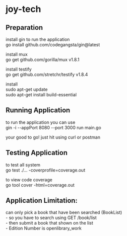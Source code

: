 # joy-tech

## Preparation

install gin to run the application <br>
go install github.com/codegangsta/gin@latest

install mux <br>
go get github.com/gorilla/mux v1.8.1

install testify <br>
go get github.com/stretchr/testify v1.8.4

install <br>
sudo apt-get update <br>
sudo apt-get install build-essential


## Running Application

to run the application you can use <br>
gin -i --appPort 8080 --port 3000 run main.go

your good to go! just hit using curl or postman


## Testing Application

to test all system <br>
go test ./... -coverprofile=coverage.out

to view code coverage <br>
go tool cover -html=coverage.out


## Application Limitation:
can only pick a book that have been searched (BookList) <br>
    - so you have to search using GET /book/list <br>
    - then submit a book that shown on the list <br>
    - Edition Number is openlibrary_work <br>
